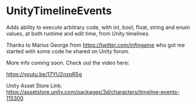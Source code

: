 # UnityTimelineEvents
Adds ability to execute arbitrary code, with int, bool, float, string and enum values, at both runtime and edit time, from Unity timelines.

Thanks to Marius George from https://twitter.com/infingame  who got me started with some code he shared on Unity forum.

More info coming soon. Check out the video here:

https://youtu.be/17YU2nzpR5g

Unity Asset Store Link: https://assetstore.unity.com/packages/3d/characters/timeline-events-115300
